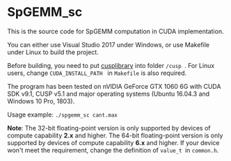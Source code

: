 # SpGEMM_sc

This is the source code for SpGEMM computation in CUDA implementation.

You can either use Visual Studio 2017 under Windows, or use Makefile under Linux to build the project.

Before building, you need to put [cusplibrary](https://github.com/cusplibrary/cusplibrary) into folder `/cusp `. For Linux users, change `CUDA_INSTALL_PATH ` in `Makefile` is also required.

The program has been tested on nVIDIA GeForce GTX 1060 6G with CUDA SDK v9.1, CUSP v5.1 and major operating systems (Ubuntu 16.04.3 and Windows 10 Pro, 1803).

Usage example: `./spgemm_sc cant.max`

**Note**: The 32-bit floating-point version is only supported by devices of compute capability **2.x** and higher. The 64-bit floating-point version is only supported by devices of compute capability **6.x** and higher. If your device won't meet the requirement, change the definition of `value_t `in `common.h`. 